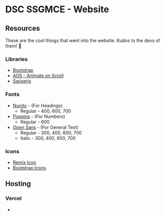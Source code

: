 # DSC SSGMCE - Website

## Resources
These are the cool things that went into the website. Kudos to the devs of them! 🍻
### Libraries
- [Bootstrap](https://getbootstrap.com/)
- [AOS - Animate on Scroll](https://michalsnik.github.io/aos/)
- [Swiperjs](https://swiperjs.com/)
### Fonts
- [Nunito](https://fonts.google.com/specimen/Nunito) - (For Headings)
  - Regular - 400, 600, 700
- [Poppins](https://fonts.google.com/specimen/Poppins) - (For Numbers)
  - Regular - 600
- [Open Sans](https://fonts.google.com/specimen/Open+Sans) - (For General Text)
  - Regular - 300, 400, 600, 700
  - Italic - 300, 400, 600, 700
### Icons
- [Remix Icon](https://remixicon.com/)
- [Bootstrap Icons](https://icons.getbootstrap.com/)

## Hosting
### Vercel
- 
